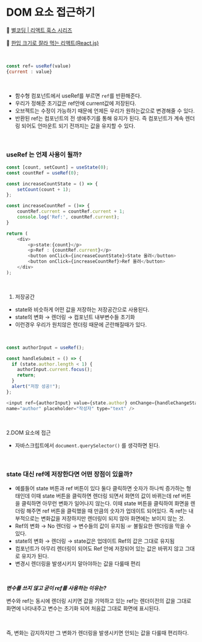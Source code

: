 # DOM 요소 접근하기 

📌 [별코딩 | 리액트 훅스 시리즈](https://youtu.be/G3qglTF-fFI)


📌 [한입 크기로 잘라 먹는 리액트(React.js)](https://www.inflearn.com/course/%ED%95%9C%EC%9E%85-%EB%A6%AC%EC%95%A1%ED%8A%B8)


<br>

```js
const ref= useRef(value)
{current : value}
```

<br>

- 함수형 컴포넌트에서 useRef를 부르면 `ref`를 반환해준다.
- 우리가 정해준 초기값은 ref안에 current값에 저장된다.
- 오브젝트는 수정이 가능하기 때문에 언제든 우리가 원하는값으로 변경해줄 수 있다.
- 반환된 ref는 컴포넌트의 전 생애주기를 통해 유지가 된다. 즉 컴포넌트가 계속 렌더링 되어도 언마운트 되기 전까지는 값을 유지할 수 있다.

<br>

### useRef 는 언제 사용이 될까?

```js
const [count, setCount] = useState(0);
const countRef = useRef(0);

const increaseCountState = () => {
    setCount(count + 1);
};

const increaseCountRef = ()=> {
    countRef.current = countRef.current + 1;
    console.log('Ref:', countRef.current);
}

return (
    <div>
        <p>state:{count}</p>
        <p>Ref : {countRef.current}</p>
        <button onClick={increaseCountState}>State 올려</button>
        <button onClick={increaseCountRef}>Ref 올려</button>
    </div>
);
```

<br>

1. 저장공간

- state와 비슷하게 어떤 값을 저장하는 저장공간으로 사용된다.
- state의 변화 → 렌더링 → 컴포넌트 내부변수들 초기화  
- 이런경우 우리가 원치않은 렌더링 때문에 곤란해질때가 있다.

<br>

```js
const authorInput = useRef();

const handleSubmit = () => {
  if (state.author.length < 1) {
    authorInput.current.focus();
    return;
  }
  alert("저장 성공!");
};

<input ref={authorInput} value={state.author} onChange={handleChangeState}
name="author" placeholder="작성자" type="text" />
```

<br>

2.DOM 요소에 접근

- 자바스크립트에서 `document.querySelector()` 를 생각하면 된다.

<br>

### state 대신 ref에 저장한다면 어떤 장점이 있을까?

- 예를들어 state 버튼과 ref 버튼이 있다 둘다 클릭하면 숫자가 하나씩 증가하는 형태인데 이때 state 버튼을 클릭하면 렌더링 되면서 화면의 값이 바뀌는데 ref 버튼을 클릭하면 아무런 변화가 일어나지 않는다. 이때 state 버튼을 클릭하여 화면을 렌더링 해주면 ref 버튼을 클릭했을 때 만큼의 숫자가 업데이트 되어있다. 즉 ref는 내부적으로는 변화값을 저장하지만 렌더링이 되지 않아 화면에는 보이지 않는 것.
- Ref의 변화 → No 렌더링 → 변수들의 값이 유지됨 ☞ 불필요한 렌더링을 막을 수 있다.
- state의 변화 → 렌더링 → state값은 업데이트  Ref의 값은 그대로 유지됨
- 컴포넌트가 아무리 렌더링이 되어도 Ref 안에 저장되어 있는 값은 바뀌지 않고 그대로 유지가 된다.
- 변경시 렌더링을 발생시키지 말아야하는 값을 다룰때 편리

<br>

***변수를 쓰지 않고 굳이 ref를 사용하는 이유는?***

변수와 ref는 동시에 렌더링 시키면 값을 기억하고 있는 ref는 렌더이전의 값을 그대로 화면에 나타내주고 변수는 초기화 되어 처음값 그대로 화면에 표시된다.

<br>

즉, 변화는 감지하지만 그 변화가 렌더링을 발생시키면 안되는 값을 다룰때 편리하다.






